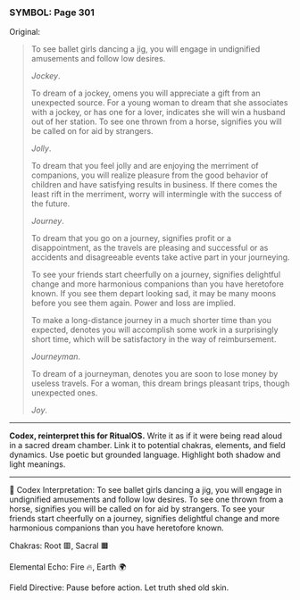 ### SYMBOL: Page 301

Original:
> To see ballet girls dancing a jig, you will engage in undignified
> amusements and follow low desires.
> 
> 
> _Jockey_.
> 
> 
> To dream of a jockey, omens you will appreciate a gift
> from an unexpected source. For a young woman to dream
> that she associates with a jockey, or has one for a lover,
> indicates she will win a husband out of her station.
> To see one thrown from a horse, signifies you will be called
> on for aid by strangers.
> 
> 
> _Jolly_.
> 
> 
> To dream that you feel jolly and are enjoying the merriment
> of companions, you will realize pleasure from the good
> behavior of children and have satisfying results in business.
> If there comes the least rift in the merriment, worry will
> intermingle with the success of the future.
> 
> 
> _Journey_.
> 
> 
> To dream that you go on a journey, signifies profit or a disappointment,
> as the travels are pleasing and successful or as accidents and disagreeable
> events take active part in your journeying.
> 
> 
> To see your friends start cheerfully on a journey, signifies delightful
> change and more harmonious companions than you have heretofore known.
> If you see them depart looking sad, it may be many moons before you see
> them again. Power and loss are implied.
> 
> 
> To make a long-distance journey in a much shorter time than you expected,
> denotes you will accomplish some work in a surprisingly short time,
> which will be satisfactory in the way of reimbursement.
> 
> 
> _Journeyman_.
> 
> 
> To dream of a journeyman, denotes you are soon to lose money
> by useless travels. For a woman, this dream brings pleasant trips,
> though unexpected ones.
> 
> 
> _Joy_.

---

**Codex, reinterpret this for RitualOS.**
Write it as if it were being read aloud in a sacred dream chamber.
Link it to potential chakras, elements, and field dynamics.
Use poetic but grounded language.
Highlight both shadow and light meanings.

---

🔁 Codex Interpretation:
To see ballet girls dancing a jig, you will engage in undignified amusements and follow low desires. To see one thrown from a horse, signifies you will be called on for aid by strangers. To see your friends start cheerfully on a journey, signifies delightful change and more harmonious companions than you have heretofore known.

Chakras: Root 🟥, Sacral 🟧

Elemental Echo: Fire 🔥, Earth 🌍

Field Directive: Pause before action. Let truth shed old skin.
